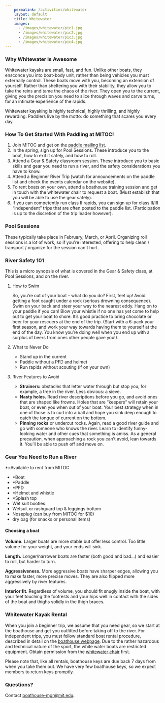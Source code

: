 ```yaml
---
    permalink: /activities/whitewater
    layout: default
    title: Whitewater
    images:
      - /images/whitewater/pic1.jpg
      - /images/whitewater/pic2.jpg
      - /images/whitewater/pic3.jpg
      - /images/whitewater/pic4.jpg
---
```


### Why Whitewater Is Awesome

Whitewater kayaks are small, fast, and fun. Unlike other boats, they ensconce you into boat-body unit, rather than being vehicles you must externally control. These boats move with you, becoming an extension of yourself. Rather than sheltering you with their stability, they allow you to take the reins and tame the chaos of the river. They open you to the current, giving you the precision you need to slice through waves and carve turns, for an intimate experience of the rapids.

Whitewater kayaking is highly technical, highly thrilling, and highly rewarding. Paddlers live by the motto: do something that scares you every day.

### How To Get Started With Paddling at MITOC!

1. Join MITOC and get on the [paddle mailing list](http://mailman.mit.edu/mailman/listinfo/paddle).
2. In the spring, sign up for Pool Sessions. These introduce you to the boat, how to exit it safely, and how to roll.
3. Attend a Gear & Safety classroom session. These introduce you to basic skills and gear you need to run a river, and the safety considerations you have to know.
4. Attend a Beginner River Trip (watch for announcements on the paddle list and check the events calendar on the website).
5. To rent boats on your own, attend a boathouse training session and get in touch with the whitewater chair to request a boat. (Must establish that you will be able to use the gear safely).
6. If you can competently run class II rapids, you can sign up for class II/III “independent” trips that are often posted to the paddle list. (Participation is up to the discretion of the trip leader however).

### Pool Sessions

These typically take place in February, March, or April. Organizing roll sessions is a lot of work, so if you're interested, offering to help clean / transport / organize for the session can't hurt.

### River Safety 101

This is a micro synopsis of what is covered in the Gear & Safety class, at Pool Sessions, and on the river.

1. How to Swim

    So, you’re out of your boat – what do you do? First, feet up! Avoid getting a foot caught under a rock (serious drowning consequence). Swim on your back and steer your way to the nearest eddy. Hang on to your paddle if you can! Blow your whistle if no one has yet come to help out to get your boat to shore. It’s good practice to bring chocolate or beer for your rescuers at the end of the trip. (Start with a 6-pack your first season, and work your way towards having them to yourself at the end of the day. You know you’re doing well when you end up with a surplus of beers from ones other people gave you!).

2. What to Never Do
    - Stand up in the current
    - Paddle without a PFD and helmet
    - Run rapids without scouting (if on your own)

3. River Features to Avoid
    - **Strainers:** obstacles that letter water through but stop you, for example, a tree in the river. Less obvious: a sieve.
    - **Nasty holes.** Read river descriptions before you go, and avoid ones that are shaped like frowns. Holes that are “keepers” will retain your boat, or even you when out of your boat. Your best strategy when in one of those is to curl into a ball and hope you sink deep enough to catch the tongue of current on the bottom.
    - **Pinning rocks** or undercut rocks. Again, read a good river guide and go with someone who knows the river. Learn to identify funny-looking water and other cues that something is amiss. As a general precaution, when approaching a rock you can’t avoid, lean towards it. You’ll be able to push off and move on.


### Gear You Need to Run a River

\*=Available to rent from MITOC

- \*Boat
- \*Paddle
- \*PFD
- \*Helmet and whistle
- \*Splash top
- Wet suit booties
- Wetsuit or rashguard top & leggings bottom
- Noseplug (can buy from MITOC for $10)
- dry bag (for snacks or personal items)

#### Choosing a boat

**Volume.** Larger boats are more stable but offer less control. Too little volume for your weight, and your ends will sink.

**Length.** Longer/narrower boats are faster (both good and bad…) and easier to roll, but harder to turn.

**Aggressiveness.** More aggressive boats have sharper edges, allowing you to make faster, more precise moves. They are also flipped more aggressively by river features.

**Interior fit.** Regardless of volume, you should fit snugly inside the boat, with your feet touching the footrests and your hips well in contact with the sides of the boat and thighs solidly in the thigh braces.

### Whitewater Kayak Rental

When you join a beginner trip, we assume that you need gear, so we start at the boathouse and get you outfitted before taking off to the river. For independent trips, you must follow standard boat rental procedure, described in detail on the [boathouse webpage](/rentals/boathouse). Due to the rather hazardous and technical nature of the sport, the white water boats are restricted equipment. Obtain permission from the [whitewater chair](mailto:boathouse-mgr@mit.edu) first.

Please note that, like all rentals, boathouse keys are due back 7 days from when you take them out. We have very few boathouse keys, so we expect members to return keys promptly.

### Questions?

Contact [boathouse-mgr@mit.edu](mailto:boathouse-mgr@mit.edu).
